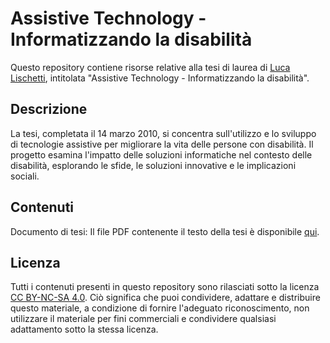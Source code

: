 # Assistive Technology - Informatizzando la disabilità

Questo repository contiene risorse relative alla tesi di laurea di [Luca Lischetti](https://sirlisko.com), intitolata "Assistive Technology - Informatizzando la disabilità".

## Descrizione

La tesi, completata il 14 marzo 2010, si concentra sull'utilizzo e lo sviluppo di tecnologie assistive per migliorare la vita delle persone con disabilità. Il progetto esamina l'impatto delle soluzioni informatiche nel contesto delle disabilità, esplorando le sfide, le soluzioni innovative e le implicazioni sociali.

## Contenuti

Documento di tesi: Il file PDF contenente il testo della tesi è disponibile [qui](./extras/Assistive%20Technology%20-%20Luca%20Lischetti.pdf).

## Licenza

Tutti i contenuti presenti in questo repository sono rilasciati sotto la licenza [CC BY-NC-SA 4.0](https://creativecommons.org/licenses/by-nc-sa/4.0/deed.it). Ciò significa che puoi condividere, adattare e distribuire questo materiale, a condizione di fornire l'adeguato riconoscimento, non utilizzare il materiale per fini commerciali e condividere qualsiasi adattamento sotto la stessa licenza.
